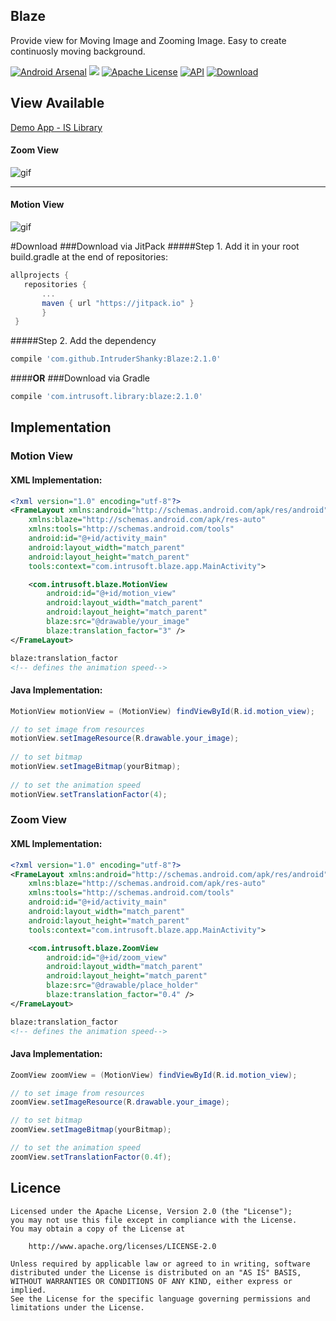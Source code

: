 Blaze
--------
Provide view for Moving Image and Zooming Image.
Easy to create continuosly moving background.

[![Android Arsenal](https://img.shields.io/badge/Android%20Arsenal-Blaze-blue.svg?style=flat)](http://android-arsenal.com/details/1/4460)
[![](https://jitpack.io/v/IntruderShanky/Blaze.svg)](https://jitpack.io/#IntruderShanky/Blaze)
[![Apache License](https://img.shields.io/badge/License-Apache%202-blue.svg)](https://www.apache.org/licenses/LICENSE-2.0.html)
[![API](https://img.shields.io/badge/API-9%2B-orange.svg?style=flat)](https://android-arsenal.com/api?level=9)
[ ![Download](https://api.bintray.com/packages/intrudershanky/maven/Blaze/images/download.svg) ](https://bintray.com/intrudershanky/maven/Blaze/_latestVersion)

View Available
--------
[Demo App - IS Library](https://play.google.com/store/apps/details?id=com.intrusoft.islibrarydemo)
#### Zoom View

![gif](Screenshots/zoom_view.gif)

-------

#### Motion View
![gif](Screenshots/motion_view.gif)

#Download
###Download via JitPack
#####Step 1. Add it in your root build.gradle at the end of repositories:
```groovy
allprojects {
   repositories {
       ...
       maven { url "https://jitpack.io" }
       }
 }
```
 
#####Step 2. Add the dependency
```groovy
compile 'com.github.IntruderShanky:Blaze:2.1.0'
```

####**OR**
###Download via Gradle
```groovy
compile 'com.intrusoft.library:blaze:2.1.0'
```

Implementation
-----------
### Motion View

#### XML Implementation:
```xml
<?xml version="1.0" encoding="utf-8"?>
<FrameLayout xmlns:android="http://schemas.android.com/apk/res/android"
    xmlns:blaze="http://schemas.android.com/apk/res-auto"
    xmlns:tools="http://schemas.android.com/tools"
    android:id="@+id/activity_main"
    android:layout_width="match_parent"
    android:layout_height="match_parent"
    tools:context="com.intrusoft.blaze.app.MainActivity">

    <com.intrusoft.blaze.MotionView
        android:id="@+id/motion_view"
        android:layout_width="match_parent"
        android:layout_height="match_parent"
        blaze:src="@drawable/your_image"
        blaze:translation_factor="3" />
</FrameLayout>
```
```xml
blaze:translation_factor 
<!-- defines the animation speed-->
```

#### Java Implementation:
```java
MotionView motionView = (MotionView) findViewById(R.id.motion_view);

// to set image from resources        
motionView.setImageResource(R.drawable.your_image);
                
// to set bitmap
motionView.setImageBitmap(yourBitmap);
        
// to set the animation speed
motionView.setTranslationFactor(4);    
```

### Zoom View

#### XML Implementation:
```xml
<?xml version="1.0" encoding="utf-8"?>
<FrameLayout xmlns:android="http://schemas.android.com/apk/res/android"
    xmlns:blaze="http://schemas.android.com/apk/res-auto"
    xmlns:tools="http://schemas.android.com/tools"
    android:id="@+id/activity_main"
    android:layout_width="match_parent"
    android:layout_height="match_parent"
    tools:context="com.intrusoft.blaze.app.MainActivity">

    <com.intrusoft.blaze.ZoomView
        android:id="@+id/zoom_view"
        android:layout_width="match_parent"
        android:layout_height="match_parent"
        blaze:src="@drawable/place_holder"
        blaze:translation_factor="0.4" />
</FrameLayout>
```

```xml
blaze:translation_factor 
<!-- defines the animation speed-->
```

#### Java Implementation:
```java
ZoomView zoomView = (MotionView) findViewById(R.id.motion_view);

// to set image from resources
zoomView.setImageResource(R.drawable.your_image);

// to set bitmap
zoomView.setImageBitmap(yourBitmap);

// to set the animation speed
zoomView.setTranslationFactor(0.4f);
```

Licence
--------

```
Licensed under the Apache License, Version 2.0 (the "License");
you may not use this file except in compliance with the License.
You may obtain a copy of the License at

    http://www.apache.org/licenses/LICENSE-2.0

Unless required by applicable law or agreed to in writing, software
distributed under the License is distributed on an "AS IS" BASIS,
WITHOUT WARRANTIES OR CONDITIONS OF ANY KIND, either express or implied.
See the License for the specific language governing permissions and
limitations under the License.
```

